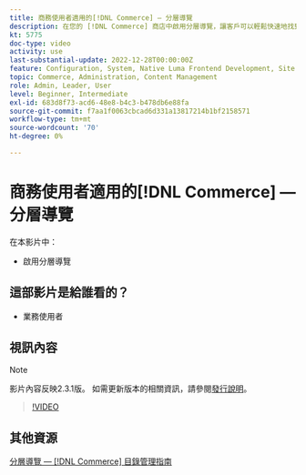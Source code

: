 ```yaml
---
title: 商務使用者適用的[!DNL Commerce] — 分層導覽
description: 在您的 [!DNL Commerce] 商店中啟用分層導覽，讓客戶可以輕鬆快速地找到產品。
kt: 5775
doc-type: video
activity: use
last-substantial-update: 2022-12-28T00:00:00Z
feature: Configuration, System, Native Luma Frontend Development, Site Navigation
topic: Commerce, Administration, Content Management
role: Admin, Leader, User
level: Beginner, Intermediate
exl-id: 683d8f73-acd6-48e8-b4c3-b478db6e88fa
source-git-commit: f7aa1f0063cbcad6d331a13817214b1bf2158571
workflow-type: tm+mt
source-wordcount: '70'
ht-degree: 0%

---
```


# 商務使用者適用的[!DNL Commerce] — 分層導覽

在本影片中：

- 啟用分層導覽

## 這部影片是給誰看的？

- 業務使用者

## 視訊內容

>[!NOTE]
>
>影片內容反映2.3.1版。 如需更新版本的相關資訊，請參閱[發行說明](https://experienceleague.adobe.com/docs/commerce-operations/release/notes/overview.html)。

>[!VIDEO](https://video.tv.adobe.com/v/36186?quality=12&learn=on)

## 其他資源

[分層導覽 —  [!DNL Commerce] 目錄管理指南](https://experienceleague.adobe.com/docs/commerce-admin/catalog/catalog/navigation/navigation-layered.html)
